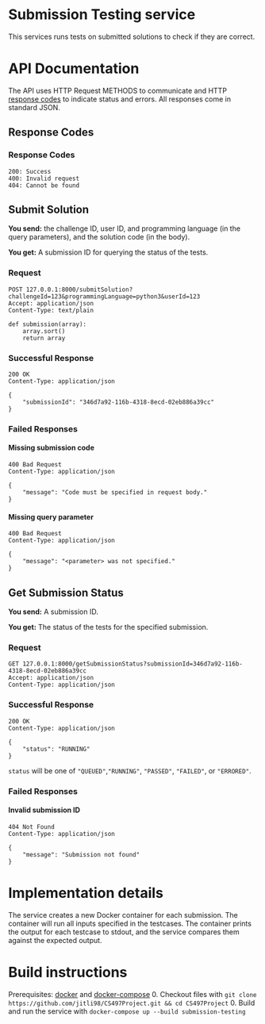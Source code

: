 # Submission Testing service
This services runs tests on submitted solutions to check if they are correct.

# API Documentation
The API uses HTTP Request METHODS to communicate and HTTP [response codes](https://en.wikipedia.org/wiki/List_of_HTTP_status_codes) to indicate status and errors.
All responses come in standard JSON.

## Response Codes 
### Response Codes
```
200: Success
400: Invalid request
404: Cannot be found
```

## Submit Solution
**You send:** the challenge ID, user ID, and programming language (in the query parameters), and the solution code (in the body).

**You get:** A submission ID for querying the status of the tests.

### Request
```
POST 127.0.0.1:8000/submitSolution?challengeId=123&programmingLanguage=python3&userId=123
Accept: application/json
Content-Type: text/plain

def submission(array):
    array.sort()
    return array
```
### Successful Response
```
200 OK
Content-Type: application/json

{
    "submissionId": "346d7a92-116b-4318-8ecd-02eb886a39cc"
}
```
### Failed Responses
#### Missing submission code 
```
400 Bad Request
Content-Type: application/json

{
    "message": "Code must be specified in request body."
}
```
#### Missing query parameter 
```
400 Bad Request
Content-Type: application/json

{
    "message": "<parameter> was not specified."
}
```

## Get Submission Status
**You send:** A submission ID.

**You get:** The status of the tests for the specified submission. 

### Request
```
GET 127.0.0.1:8000/getSubmissionStatus?submissionId=346d7a92-116b-4318-8ecd-02eb886a39cc
Accept: application/json
Content-Type: application/json
```
### Successful Response
```
200 OK
Content-Type: application/json

{
    "status": "RUNNING"
}
```
`status` will be one of `"QUEUED"`,`"RUNNING"`, `"PASSED"`, `"FAILED"`, or `"ERRORED"`.  

### Failed Responses
#### Invalid submission ID 
```
404 Not Found
Content-Type: application/json

{
    "message": "Submission not found"
}
```

# Implementation details
The service creates a new Docker container for each submission.
The container will run all inputs specified in the testcases.
The container prints the output for each testcase to stdout, and the service compares them against the expected output.

# Build instructions
Prerequisites: [docker](https://docs.docker.com/engine/install/) and [docker-compose](https://docs.docker.com/compose/install/)
0. Checkout files with `git clone https://github.com/jitli98/CS497Project.git && cd CS497Project`
0. Build and run the service with `docker-compose up --build submission-testing`
